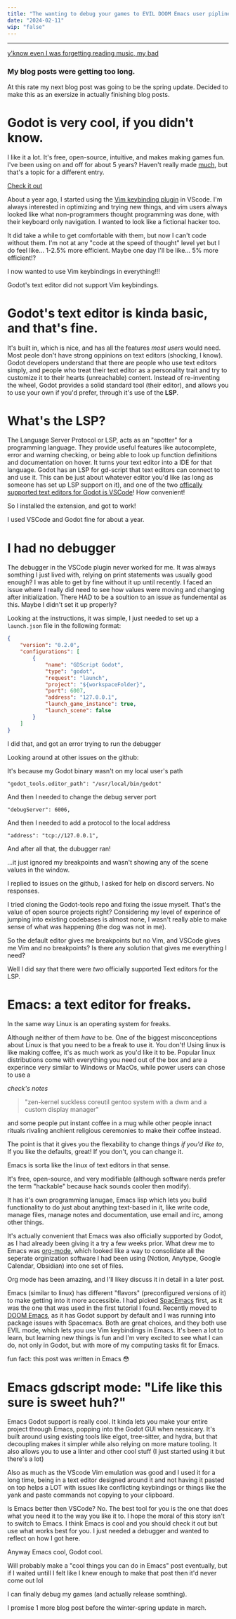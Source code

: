 ```yaml
---
title: "The wanting to debug your games to EVIL DOOM Emacs user pipline." 
date: "2024-02-11"
wip: "false"
---
```


---
[y'know even I was forgetting reading music, my bad](https://youtu.be/u3w4FCTcfME?si=2zM6Wqnxnl8mmwx7)

### My blog posts were getting too long. 
At this rate my next blog post was going to be the spring update. Decided to make this as an exersize in actually finishing blog posts.

# Godot is very cool, if you didn't know.
I like it a lot. It's free, open-source, intuitive, and makes making games fun. I've been using on and off for about 5 years? Haven't really made [much](https://yoush.itch.io/), but that's a topic for a different entry.

[Check it out](https://godotengine.org/)

About a year ago, I started using the [Vim keybinding plugin](https://github.com/VSCodeVim/Vim) in VScode. I'm always interested in optimizing and trying new things, and vim users always looked like what non-programmers thought programming was done, with their keyboard only navigation. I wanted to look like a fictional hacker too.

It did take a while to get comfortable with them, but now I can't code without them. I'm not at any "code at the speed of thought" level yet but I do feel like... 1-2.5% more efficient. Maybe one day I'll be like... 5% more efficient!?

I now wanted to use Vim keybindings in everything!!!

Godot's text editor did not support Vim keybindings.

# Godot's text editor is kinda basic, and that's fine.
It's built in, which is nice, and has all the features *most users* would need. Most peole don't have strong oppinions on text editors (shocking, I know). Godot developers understand that there are people who use text editors simply, and people who treat their text editor as a personality trait and try to customize it to their hearts (unreachable) content. Instead of re-inventing the wheel, Godot provides a solid standard tool (their editor), and allows you to use your own if you'd prefer, through it's use of the **LSP**.

# What's the LSP?
The Language Server Protocol or LSP, acts as an "spotter" for a programming language. They provide useful features like autocomplete, error and warning checking, or being able to look up function definitions and documentation on hover. It turns your text editor into a IDE for that language. Godot has an LSP for gd-script that text editors can connect to and use it. This can be just about whatever editor you'd like (as long as someone has set up LSP support on it), and one of the two [offically supported text editors for Godot is VSCode](https://github.com/godotengine/godot-vscode-plugin)! How convenient! 

So I installed the extension, and got to work!

I used VSCode and Godot fine for about a year.

# I had no debugger
The debugger in the VSCode plugin never worked for me. It was always somthing I just lived with, relying on print statements was usually good enough? I was able to get by fine without it up until recently. I faced an issue where I really did need to see how values were moving and changing after initialization. There HAD to be a soultion to an issue as fundemental as this. Maybe I didn't set it up properly?

Looking at the instructions, it was simple, I just needed to set up a ``launch.json`` file in the following format:

```JSON
{
	"version": "0.2.0",
	"configurations": [
		{
			"name": "GDScript Godot",
			"type": "godot",
			"request": "launch",
			"project": "${workspaceFolder}",
			"port": 6007,
			"address": "127.0.0.1",
			"launch_game_instance": true,
			"launch_scene": false
		}
	]
}
```

I did that, and got an error trying to run the debugger

Looking around at other issues on the github:

It's because my Godot binary wasn't on my local user's path 

``"godot_tools.editor_path": "/usr/local/bin/godot"``

And then I needed to change the debug server port 

``"debugServer": 6006,``

And then I needed to add a protocol to the local address

``"address": "tcp://127.0.0.1",``

And after all that, the dubugger ran!

...it just ignored my breakpoints and wasn't showing any of the scene values in the window.

I replied to issues on the github, I asked for help on discord servers. No responses. 

I tried cloning the Godot-tools repo and fixing the issue myself. That's the value of open source projects right? Considering my level of experince of jumping into existing codebases is almost none, I wasn't really able to make sense of what was happening (the dog was not in me). 

So the default editor gives me breakpoints but no Vim, and VSCode gives me Vim and no breakpoints? Is there any solution that gives me everything I need?

Well I did say that there were *two* officially supported Text editors for the LSP.

# Emacs: a text editor for freaks.
In the same way Linux is an operating system for freaks. 

Although neither of them *have* to be. One of the biggest misconceptions about Linux is that you need to be a freak to use it. You don't! Using linux is like making coffee, it's as much work as you'd like it to be. Popular linux distributions come with everything you need out of the box and are a experince very similar to Windows or MacOs, while power users can chose to use a

*check's notes*

> "zen-kernel suckless coreutil gentoo system with a dwm and a custom display manager"

and some people put instant coffee in a mug while other people innact rituals rivaling anchient religious ceremonies to make their coffee instead. 

The point is that it gives you the flexability to change things *if you'd like to*, If you like the defaults, great! If you don't, you can change it.

Emacs is sorta like the linux of text editors in that sense.

It's free, open-source, and very modifiable (although software nerds prefer the term "hackable" because hack sounds cooler then modify).

It has it's own programming lanugae, Emacs lisp which lets you build functionality to do just about anything text-based in it, like write code, manage files, manage notes and documentation, use email and irc, among other things.

It's actually convenient that Emacs was also officially supported by Godot, as I had already been giving it a try a few weeks prior. What drew me to Emacs was [org-mode](https://orgmode.org/), which looked like a way to consolidate all the seperate orginization software I had been using (Notion, Anytype, Google Calendar, Obsidian) into one set of files.

Org mode has been amazing, and I'll likey discuss it in detail in a later post.

Emacs (similar to linux) has different "flavors" (preconfigured versions of it) to make getting into it more accessible. I had picked [SpacEmacs](https://www.spacemacs.org/) first, as it was the one that was used in the first tutorial I found. Recently moved to [DOOM Emacs](https://github.com/doomemacs/doomemacs), as it has Godot support by default and I was running into package issues with Spacemacs. Both are great choices, and they both use EVIL mode, which lets you use Vim keybindings in Emacs. It's been a lot to learn, but learning new things is fun and I'm very excited to see what I can do, not only in Godot, but with more of my computing tasks fit for Emacs.

fun fact: this post was written in Emacs 😳

# Emacs gdscript mode: "Life like this sure is sweet huh?"
Emacs Godot support is really cool. It kinda lets you make your entire project through Emacs, popping into the Godot GUI when nessicary. It's built around using existing tools like elgot, tree-sitter, and hydra, but that decoupling makes it simpler while also relying on more mature tooling. It also allows you to use a linter and other cool stuff (I just started using it but there's a lot)

Also as much as the VScode Vim emulation was good and I used it for a long time, being in a text editor designed around it and not having it pasted on top helps a LOT with issues like conflicting keybindings or things like the yank and paste commands not copying to your clipboard.

Is Emacs better then VSCode? No. The best tool for you is the one that does what you need it to the way you like it to. I hope the moral of this story isn't to switch to Emacs. I think Emacs is cool and you should check it out but use what works best for you. I just needed a debugger and wanted to reflect on how I got here.

Anyway Emacs cool, Godot cool.

Will probably make a "cool things you can do in Emacs" post eventually, but if I waited untill I felt like I knew enough to make that post then it'd never come out lol

I can finally debug my games (and actually release somthing).

I promise 1 more blog post before the winter-spring update in march.

